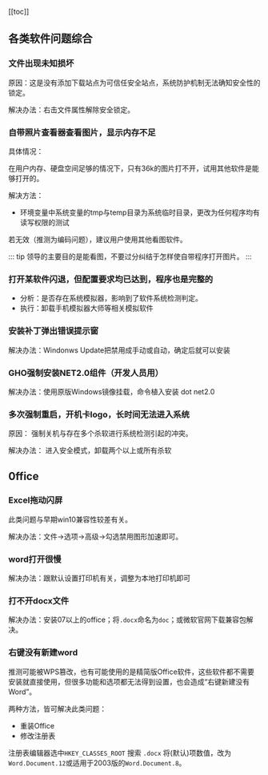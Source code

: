 [[toc]]
## 各类软件问题综合

### 文件出现未知损坏

原因：这是没有添加下载站点为可信任安全站点，系统防护机制无法确知安全性的锁定。

解决办法：右击文件属性解除安全锁定。

### 自带照片查看器查看图片，显示内存不足
具体情况：

在用户内存、硬盘空间足够的情况下，只有36k的图片打不开，试用其他软件是能够打开的。

解决方法：

* 环境变量中系统变量的tmp与temp目录为系统临时目录，更改为任何程序均有读写权限的测试

若无效（推测为编码问题），建议用户使用其他看图软件。

::: tip
领导的主要目的是能看图，不要过分纠结于怎样使自带程序打开图片。
:::

### 打开某软件闪退，但配置要求均已达到，程序也是完整的

* 分析：是否存在系统模拟器，影响到了软件系统检测判定。
* 执行：卸载手机模拟器大师等相关模拟软件

### 安装补丁弹出错误提示窗

解决办法：Windonws Update把禁用成手动或自动，确定后就可以安装

### GHO强制安装NET2.0组件（开发人员用）

解决办法：使用原版Windows镜像挂载，命令植入安装 dot net2.0

### 多次强制重启，开机卡logo，长时间无法进入系统

原因：
强制关机与存在多个杀软进行系统检测引起的冲突。

解决办法：
进入安全模式，卸载两个以上或所有杀软

## 0ffice

### Excel拖动闪屏

此类问题与早期win10兼容性较差有关。

解决办法：文件->选项->高级->勾选禁用图形加速即可。

### word打开很慢

解决办法：跟默认设置打印机有关，调整为本地打印机即可

### 打不开docx文件

解决办法：安装07以上的office；将`.docx`命名为`doc`；或微软官网下载兼容包解决。

### 右键没有新建word

推测可能被WPS篡改，也有可能使用的是精简版Office软件，这些软件都不需要安装就直接使用，但很多功能和选项都无法得到设置，也会造成“右键新建没有Word”。

两种方法，皆可解决此类问题：
* 重装Office
* 修改注册表

注册表编辑器选中`HKEY_CLASSES_ROOT` 搜索 `.docx` 将(默认)项数值，改为`Word.Document.12`或适用于2003版的`Word.Document.8`。

